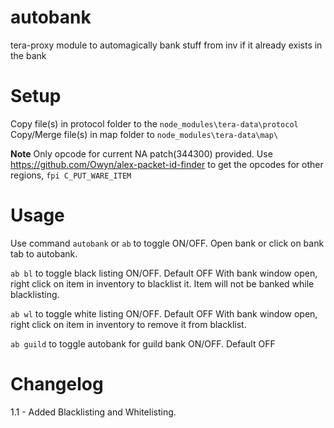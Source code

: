 # autobank

tera-proxy module to automagically bank stuff from inv if it already exists in the bank

# Setup

Copy file(s) in protocol folder to the `node_modules\tera-data\protocol`
Copy/Merge file(s) in map folder to `node_modules\tera-data\map\`

**Note**
Only opcode for current NA patch(344300) provided. Use https://github.com/Owyn/alex-packet-id-finder to get the opcodes for other regions, `fpi C_PUT_WARE_ITEM`

# Usage

Use command `autobank` or `ab` to toggle ON/OFF.
Open bank or click on bank tab to autobank.

`ab bl` to toggle black listing ON/OFF. Default OFF
With bank window open, right click on item in inventory to blacklist it. Item will not be banked while blacklisting.

`ab wl` to toggle white listing ON/OFF. Default OFF
With bank window open, right click on item in inventory to remove it from blacklist.

`ab guild` to toggle autobank for guild bank ON/OFF. Default OFF

# Changelog
1.1 - Added Blacklisting and Whitelisting.